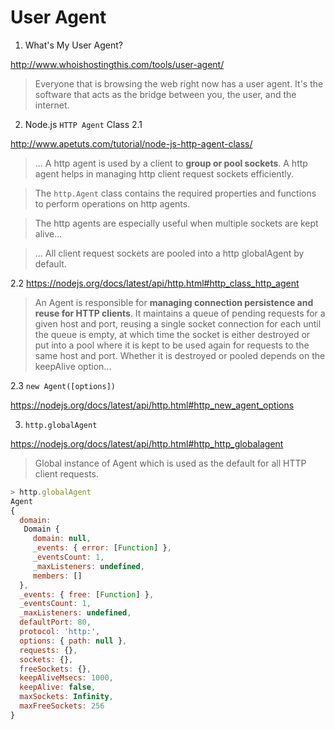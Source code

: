 # User Agent

1. What's My User Agent?

http://www.whoishostingthis.com/tools/user-agent/

> Everyone that is browsing the web right now has a user agent. It's the software that acts as the bridge between you, the user, and the internet.

2. Node.js `HTTP Agent` Class
2.1

http://www.apetuts.com/tutorial/node-js-http-agent-class/

> ... A http agent is used by a client to **group or pool sockets**. A http agent helps in managing http client request sockets efficiently.

> The `http.Agent` class contains the required properties and functions to perform operations on http agents.

> The http agents are especially useful when multiple sockets are kept alive...

> ... All client request sockets are pooled into a http globalAgent by default.

2.2
https://nodejs.org/docs/latest/api/http.html#http_class_http_agent

> An Agent is responsible for **managing connection persistence and reuse for HTTP clients**. It maintains a queue of pending requests for a given host and port, reusing a single socket connection for each until the queue is empty, at which time the socket is either destroyed or put into a pool where it is kept to be used again for requests to the same host and port. Whether it is destroyed or pooled depends on the keepAlive option...

2.3
`new Agent([options])`

https://nodejs.org/docs/latest/api/http.html#http_new_agent_options








3. `http.globalAgent`

https://nodejs.org/docs/latest/api/http.html#http_http_globalagent

> Global instance of Agent which is used as the default for all HTTP client requests.

``` javascript
> http.globalAgent
Agent 
{
  domain:
   Domain {
     domain: null,
     _events: { error: [Function] },
     _eventsCount: 1,
     _maxListeners: undefined,
     members: []
  },
  _events: { free: [Function] },
  _eventsCount: 1,
  _maxListeners: undefined,
  defaultPort: 80,
  protocol: 'http:',
  options: { path: null },
  requests: {},
  sockets: {},
  freeSockets: {},
  keepAliveMsecs: 1000,
  keepAlive: false,
  maxSockets: Infinity,
  maxFreeSockets: 256 
}
```
